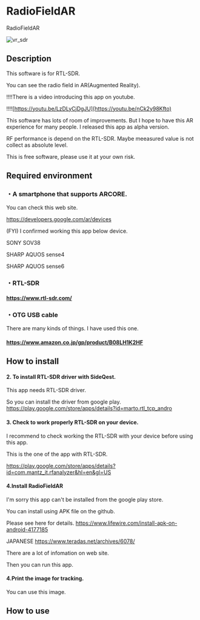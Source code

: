# RadioFieldAR
RadioFieldAR

![vr_sdr](https://user-images.githubusercontent.com/83148498/167291958-b703d1f7-0fdd-4de6-9ed7-8ee5b7f91988.png)

## Description

This software is for RTL-SDR.

You can see the radio field in AR(Augmented Reality).

!!!!There is a video introducing this app on youtube.

!!!![https://youtu.be/LzDLyCjDgJU](https://youtu.be/nCk2y98Kfto)

This software has lots of room of improvements.
But I hope to have this AR experience for many people.
I released this app as alpha version.

RF performance is depend on the RTL-SDR.
Maybe meeasured value is not collect as absolute level.

This is free software, please use it at your own risk.


## Required environment
### ・A smartphone that supports ARCORE.

You can check this web site.

https://developers.google.com/ar/devices

(FYI) I confirmed working this app below device.

SONY SOV38

SHARP AQUOS sense4

SHARP AQUOS sense6

### ・RTL-SDR

#### https://www.rtl-sdr.com/
  
### ・OTG USB cable

There are many kinds of things. I have used this one.
  
#### https://www.amazon.co.jp/gp/product/B08LH1K2HF

## How to install

#### 2. To install RTL-SDR driver with SideQest.
This app needs RTL-SDR driver.

So you can install the driver from google play.
https://play.google.com/store/apps/details?id=marto.rtl_tcp_andro

#### 3. Check to work properly RTL-SDR on your device.

I recommend to check working the RTL-SDR with your device before using this app.

This is the one of the app with RTL-SDR.

https://play.google.com/store/apps/details?id=com.mantz_it.rfanalyzer&hl=en&gl=US

#### 4.Install RadioFieldAR
I'm sorry this app can't be installed from the google play store.

You can install using APK file on the github.

Please see here for details.
https://www.lifewire.com/install-apk-on-android-4177185

JAPANESE
https://www.teradas.net/archives/6078/

There are a lot of infomation on web site.

Then you can run this app.

#### 4.Print the image for tracking.

You can use this image.



## How to use




